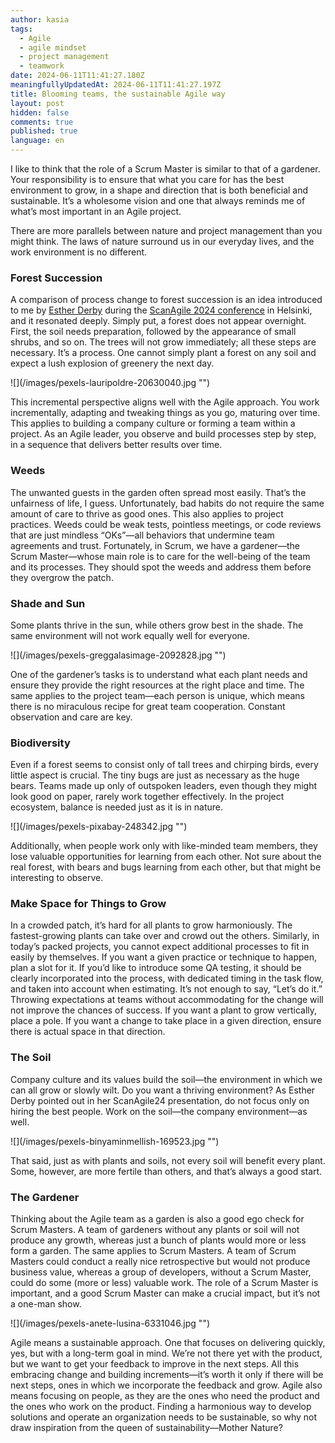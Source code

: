 ```yaml
---
author: kasia
tags:
  - Agile
  - agile mindset
  - project management
  - teamwork
date: 2024-06-11T11:41:27.180Z
meaningfullyUpdatedAt: 2024-06-11T11:41:27.197Z
title: Blooming teams, the sustainable Agile way
layout: post
hidden: false
comments: true
published: true
language: en
---
```

I like to think that the role of a Scrum Master is similar to that of a gardener. Your responsibility is to ensure that what you care for has the best environment to grow, in a shape and direction that is both beneficial and sustainable. It’s a wholesome vision and one that always reminds me of what’s most important in an Agile project.

There are more parallels between nature and project management than you might think. The laws of nature surround us in our everyday lives, and the work environment is no different.

### Forest Succession

A comparison of process change to forest succession is an idea introduced to me by [Esther Derby](https://estherderby.com/) during the [ScanAgile 2024 conference](https://www.scan-agile.org/previous/scanagile-2024/program-2024/) in Helsinki, and it resonated deeply. Simply put, a forest does not appear overnight. First, the soil needs preparation, followed by the appearance of small shrubs, and so on. The trees will not grow immediately; all these steps are necessary. It’s a process. One cannot simply plant a forest on any soil and expect a lush explosion of greenery the next day.

<div className="image">![](/images/pexels-lauripoldre-20630040.jpg "")</div>

This incremental perspective aligns well with the Agile approach. You work incrementally, adapting and tweaking things as you go, maturing over time. This applies to building a company culture or forming a team within a project. As an Agile leader, you observe and build processes step by step, in a sequence that delivers better results over time.

### Weeds

The unwanted guests in the garden often spread most easily. That’s the unfairness of life, I guess. Unfortunately, bad habits do not require the same amount of care to thrive as good ones. This also applies to project practices. Weeds could be weak tests, pointless meetings, or code reviews that are just mindless “OKs”—all behaviors that undermine team agreements and trust. Fortunately, in Scrum, we have a gardener—the Scrum Master—whose main role is to care for the well-being of the team and its processes. They should spot the weeds and address them before they overgrow the patch.

### Shade and Sun

Some plants thrive in the sun, while others grow best in the shade. The same environment will not work equally well for everyone. 

<div className="image">![](/images/pexels-greggalasimage-2092828.jpg "")</div>

One of the gardener’s tasks is to understand what each plant needs and ensure they provide the right resources at the right place and time. The same applies to the project team—each person is unique, which means there is no miraculous recipe for great team cooperation. Constant observation and care are key.

### Biodiversity

Even if a forest seems to consist only of tall trees and chirping birds, every little aspect is crucial. The tiny bugs are just as necessary as the huge bears. Teams made up only of outspoken leaders, even though they might look good on paper, rarely work together effectively. In the project ecosystem, balance is needed just as it is in nature. 

<div className="image">![](/images/pexels-pixabay-248342.jpg "")</div>

Additionally, when people work only with like-minded team members, they lose valuable opportunities for learning from each other. Not sure about the real forest, with bears and bugs learning from each other, but that might be interesting to observe.

### Make Space for Things to Grow

In a crowded patch, it’s hard for all plants to grow harmoniously. The fastest-growing plants can take over and crowd out the others. Similarly, in today’s packed projects, you cannot expect additional processes to fit in easily by themselves. If you want a given practice or technique to happen, plan a slot for it. If you’d like to introduce some QA testing, it should be clearly incorporated into the process, with dedicated timing in the task flow, and taken into account when estimating. It’s not enough to say, “Let’s do it.” Throwing expectations at teams without accommodating for the change will not improve the chances of success. If you want a plant to grow vertically, place a pole. If you want a change to take place in a given direction, ensure there is actual space in that direction.

### The Soil

Company culture and its values build the soil—the environment in which we can all grow or slowly wilt. Do you want a thriving environment? As Esther Derby pointed out in her ScanAgile24 presentation, do not focus only on hiring the best people. Work on the soil—the company environment—as well. 

<div className="image">![](/images/pexels-binyaminmellish-169523.jpg "")</div>

That said, just as with plants and soils, not every soil will benefit every plant. Some, however, are more fertile than others, and that’s always a good start.

### The Gardener

Thinking about the Agile team as a garden is also a good ego check for Scrum Masters. A team of gardeners without any plants or soil will not produce any growth, whereas just a bunch of plants would more or less form a garden. The same applies to Scrum Masters. A team of Scrum Masters could conduct a really nice retrospective but would not produce business value, whereas a group of developers, without a Scrum Master, could do some (more or less) valuable work. The role of a Scrum Master is important, and a good Scrum Master can make a crucial impact, but it’s not a one-man show.

<div className="image">![](/images/pexels-anete-lusina-6331046.jpg "")</div>

Agile means a sustainable approach. One that focuses on delivering quickly, yes, but with a long-term goal in mind. We’re not there yet with the product, but we want to get your feedback to improve in the next steps. All this embracing change and building increments—it’s worth it only if there will be next steps, ones in which we incorporate the feedback and grow. Agile also means focusing on people, as they are the ones who need the product and the ones who work on the product. Finding a harmonious way to develop solutions and operate an organization needs to be sustainable, so why not draw inspiration from the queen of sustainability—Mother Nature?